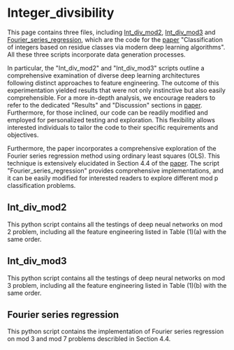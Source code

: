 # Integer_divsibility
This page contains three files, including [Int_div_mod2](https://github.com/WGLab/Integer_divsibility/blob/main/Int_div_mod2.ipynb), [Int_div_mod3](https://github.com/WGLab/Integer_divsibility/blob/main/Int_div_mod3.ipynb) and [Fourier_series_regression](https://github.com/WGLab/Integer_divsibility/blob/main/Fourier_series_regression.ipynb), which are the code for the [paper](https://arxiv.org/abs/2304.01333) "Classification of integers based on residue classes via modern deep learning algorithms". All these three scripts incorporate data generation processes.

In particular, the "Int_div_mod2" and "Int_div_mod3" scripts outline a comprehensive examination of diverse deep learning architectures following distinct approaches to feature engineering. The outcome of this experimentation yielded results that were not only instinctive but also easily comprehensible. For a more in-depth analysis, we encourage readers to refer to the dedicated "Results" and "Discussion" sections in [paper](https://arxiv.org/abs/2304.01333). Furthermore, for those inclined, our code can be readily modified and employed for personalized testing and exploration. This flexibility allows interested individuals to tailor the code to their specific requirements and objectives.

Furthermore, the paper incorporates a comprehensive exploration of the Fourier series regression method using ordinary least squares (OLS). This technique is extensively elucidated in Section 4.4 of the [paper](https://arxiv.org/abs/2304.01333). The script "Fourier_series_regression" provides comprehensive implementations, and it can be easily modified for interested readers to explore different mod p classification problems.


## Int_div_mod2
This python script contains all the testings of deep neual networks on mod 2 problem, including all the feature engineering listed in Table (1)(a) with the same order.
## Int_div_mod3
This python script contains all the testings of deep neural networks on mod 3 problem, including all the feature engineering listed in Table (1)(b) with the same order.
## Fourier series regression
This python script contains the implementation of Fourier series regression on mod 3 and mod 7 problems describled in Section 4.4. 


